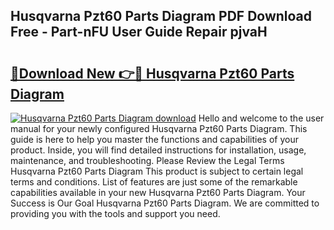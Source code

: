 ## Husqvarna Pzt60 Parts Diagram PDF Download Free - Part-nFU User Guide Repair pjvaH

# <h2><a href="http://dfp9pj.blite.top/?on=Husqvarna+Pzt60+Parts+Diagram">🔗Download New 👉🔴 Husqvarna Pzt60 Parts Diagram</a></h2>

[![Husqvarna Pzt60 Parts Diagram download](https://i.imgur.com/lujVjoI.png)](http://dfp9pj.blite.top/?on=Husqvarna+Pzt60+Parts+Diagram)
Hello and welcome to the user manual for your newly configured Husqvarna Pzt60 Parts Diagram. This guide is here to help you master the functions and capabilities of your product. Inside, you will find detailed instructions for installation, usage, maintenance, and troubleshooting. Please Review the Legal Terms Husqvarna Pzt60 Parts Diagram This product is subject to certain legal terms and conditions. List of features are just some of the remarkable capabilities available in your new Husqvarna Pzt60 Parts Diagram. Your Success is Our Goal Husqvarna Pzt60 Parts Diagram. We are committed to providing you with the tools and support you need.
